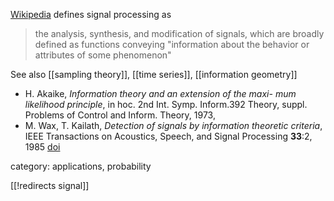 [Wikipedia](https://en.wikipedia.org/wiki/Signal_processing) defines signal processing as

> the analysis, synthesis, and modification of signals, which are broadly defined as functions conveying "information about the behavior or attributes of some phenomenon"

See also [[sampling theory]], [[time series]], [[information geometry]]

* H. Akaike, _Information theory and an extension of the maxi-
mum likelihood principle_, in hoc. 2nd Int. Symp. Inform.392
Theory, suppl. Problems of Control and Inform. Theory, 1973, 
* M. Wax, T. Kailath, _Detection of signals by information theoretic criteria_, IEEE Transactions on Acoustics, Speech, and Signal Processing __33__:2, 1985 [doi](https://doi.org/10.1109/TASSP.1985.1164557)

category: applications, probability

[[!redirects signal]]